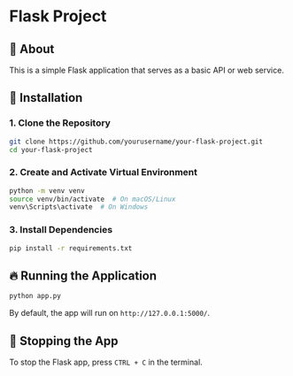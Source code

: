 # Flask Project

## 📌 About
This is a simple Flask application that serves as a basic API or web service.

## 🚀 Installation

### 1. Clone the Repository
```sh
git clone https://github.com/yourusername/your-flask-project.git
cd your-flask-project
```

### 2. Create and Activate Virtual Environment
```sh
python -m venv venv
source venv/bin/activate  # On macOS/Linux
venv\Scripts\activate  # On Windows
```

### 3. Install Dependencies
```sh
pip install -r requirements.txt
```

## 🔥 Running the Application
```sh
python app.py
```
By default, the app will run on `http://127.0.0.1:5000/`.



## 🛑 Stopping the App
To stop the Flask app, press `CTRL + C` in the terminal.


